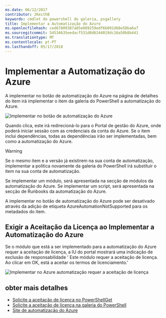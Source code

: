 ```yaml
---
ms.date: 06/12/2017
contributor: JKeithB
keywords: cmdlet do powershell do galeria, psgallery
title: Implementar a Automatização do Azure
ms.openlocfilehash: ced67809387a85e089259edf6b091d68e58ba6a7
ms.sourcegitcommit: 54534635eedacf531d8d6344019dc16a50b8b441
ms.translationtype: MT
ms.contentlocale: pt-PT
ms.lasthandoff: 05/17/2018
---
```

# <a name="deploy-to-azure-automation"></a>Implementar a Automatização do Azure

A implementar no botão de automatização do Azure na página de detalhes do item irá implementar o item da galeria do PowerShell a automatização do Azure.

![Implementar no botão de automatização do Azure](../../Images/DeployToAzureAutomationButton.png)

Quando clica, este irá redirecioná-lo para o Portal de gestão do Azure, onde poderá iniciar sessão com as credenciais da conta do Azure.
Se o item inclui dependências, todas as dependências irão ser implementadas, bem como a automatização do Azure.

> [!WARNING]
> Se o mesmo item e a versão já existirem na sua conta de automatização, implementar a política novamente da galeria do PowerShell irá substituir o item na sua conta de automatização.

Se implementar um módulo, será apresentada na secção de módulos da automatização do Azure.  Se implementar um script, será apresentada na secção de Runbooks da automatização do Azure.

A implementar no botão de automatização do Azure pode ser desativado através da adição de etiqueta AzureAutomationNotSupported para os metadados do item.

## <a name="require-license-acceptance-on-deploy-to-azure-automation"></a>Exigir a Aceitação da Licença ao Implementar a Automatização do Azure

Se o módulo que está a ser implementado para a automatização do Azure requer a aceitação de licença, a IU do portal mostrará uma indicação de exclusão de responsabilidade ' Este módulo requer a aceitação de licença. Ao clicar em OK, está a aceitar os termos de licenciamento.'

![Implementar no Azure automatização requer a aceitação de licença](../../Images/DeployToAzureAutomationRequireLicenseAcceptanceDisclaimer.png)

## <a name="more-details"></a>obter mais detalhes

- [Solicite a aceitação de licença no PowerShellGet](../../concepts/module-license-acceptance.md)
- [Solicite a aceitação de licença na galeria do PowerShell](items-that-require-license-acceptance.md)
- [Site de automatização do Azure](http://azure.microsoft.com/services/automation/)
